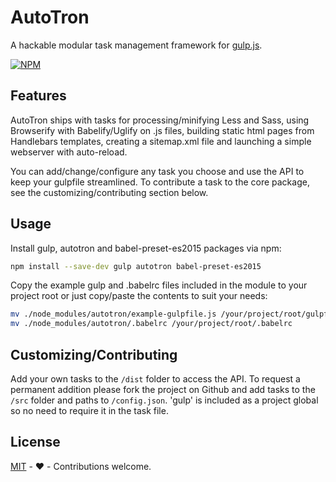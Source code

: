 # AutoTron

A hackable modular task management framework for [gulp.js](http://gulpjs.com/).

[![NPM](https://nodei.co/npm/autotron.png?downloads=true&downloadRank=true)](https://nodei.co/npm/autotron/)

## Features

AutoTron ships with tasks for processing/minifying Less and Sass, using Browserify with Babelify/Uglify on .js files, building static html pages from Handlebars templates, creating a sitemap.xml file and launching a simple webserver with auto-reload.

You can add/change/configure any task you choose and use the API to keep your gulpfile streamlined. To contribute a task to the core package, see the customizing/contributing section below.

## Usage

Install gulp, autotron and babel-preset-es2015 packages via npm:

```sh
npm install --save-dev gulp autotron babel-preset-es2015
```

Copy the example gulp and .babelrc files included in the module to your project root or just copy/paste the contents to suit your needs:

```sh
mv ./node_modules/autotron/example-gulpfile.js /your/project/root/gulpfile.js
mv ./node_modules/autotron/.babelrc /your/project/root/.babelrc
```

## Customizing/Contributing

Add your own tasks to the ```/dist``` folder to access the API. To request a permanent addition please fork the project on Github and add tasks to the ```/src``` folder and paths to ```/config.json```. 'gulp' is included as a project global so no need to require it in the task file.

## License

[MIT](https://opensource.org/licenses/MIT) - :heart: - Contributions welcome.
